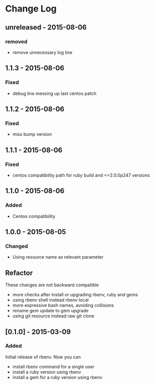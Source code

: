 # Change Log

## unreleased - 2015-08-06
### removed
- remove unnecessary log line

## 1.1.3 - 2015-08-06
### Fixed
- debug line messing up last centos patch

## 1.1.2 - 2015-08-06
### Fixed
- miss bump version

## 1.1.1 - 2015-08-06
### Fixed
- centos compatibility path for ruby build and <=2.0.0p247 versions

## 1.1.0 - 2015-08-06
### Added
- Centos compatibility

## 1.0.0 - 2015-08-05
### Changed
- Using resource name as relevant parameter
## Refactor
These changes are not backward compatible
- more checks after install or upgrading rbenv, ruby and gems
- using rbenv shell instead rbenv local
- more expressive bash names, avoiding collisions
- rename gem update to gem upgrade
- using git resource instead raw git clone

## [0.1.0] - 2015-03-09
### Added
Initial release of rbenv. Now you can
- install rbenv command for a single user
- install a ruby version using rbenv
- install a gem for a ruby version using rbenv
